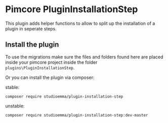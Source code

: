 # Pimcore PluginInstallationStep

This plugin adds helper functions to allow to split up the installation of a plugin in seperate steps.

## Install the plugin

To use the migrations make sure the files and folders found here are placed
inside your pimcore project inside the folder `plugins\PluginInstallationStep`.

Or you can install the plugin via composer:

stable:

~~~
composer require studioemma/plugin-installation-step
~~~

unstable:

~~~
composer require studioemma/plugin-installation-step:dev-master
~~~
